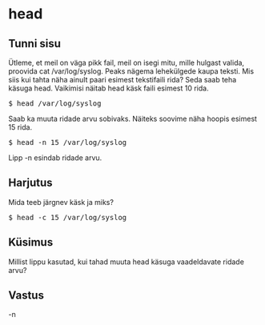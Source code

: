 # head

## Tunni sisu

Ütleme, et meil on väga pikk fail, meil on isegi mitu, mille hulgast valida, proovida cat /var/log/syslog. Peaks nägema lehekülgede kaupa teksti.  Mis siis kui tahta näha ainult paari esimest tekstifaili rida? Seda saab teha käsuga head. Vaikimisi näitab head käsk faili esimest 10 rida.

<pre>$ head /var/log/syslog</pre>

Saab ka muuta ridade arvu sobivaks. Näiteks soovime näha hoopis esimest 15 rida.

<pre>$ head -n 15 /var/log/syslog</pre>

Lipp -n esindab ridade arvu.

## Harjutus

Mida teeb järgnev käsk ja miks?

<pre>$ head -c 15 /var/log/syslog</pre>

## Küsimus

Millist lippu kasutad, kui tahad muuta head käsuga vaadeldavate ridade arvu?

## Vastus

-n

